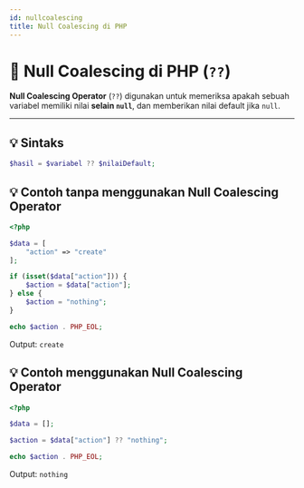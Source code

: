 ```yaml
---
id: nullcoalescing
title: Null Coalescing di PHP
---
```


# 🧩 Null Coalescing di PHP (`??`)

**Null Coalescing Operator** (`??`) digunakan untuk memeriksa apakah sebuah variabel memiliki nilai **selain `null`**, dan memberikan nilai default jika `null`.

---

## 💡 Sintaks

```php
$hasil = $variabel ?? $nilaiDefault;
```

## 💡 Contoh tanpa menggunakan Null Coalescing Operator

```php
<?php

$data = [
    "action" => "create"
];

if (isset($data["action"])) {
    $action = $data["action"];
} else {
    $action = "nothing";
}

echo $action . PHP_EOL;

```

Output: `create`

## 💡 Contoh menggunakan Null Coalescing Operator

```php
<?php

$data = [];

$action = $data["action"] ?? "nothing";

echo $action . PHP_EOL;

```

Output: `nothing`
